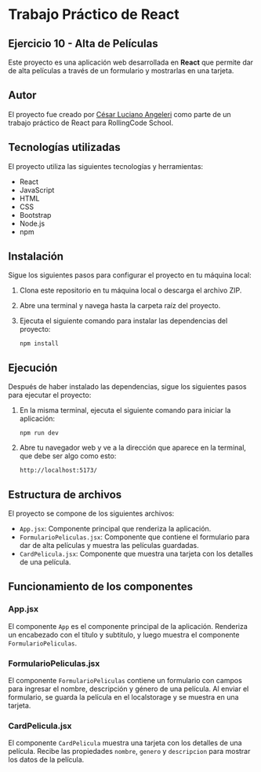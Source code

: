 # Trabajo Práctico de React
## Ejercicio 10 - Alta de Películas

Este proyecto es una aplicación web desarrollada en **React** que permite dar de alta películas a través de un formulario y mostrarlas en una tarjeta.

## Autor

El proyecto fue creado por [César Luciano Angeleri](https://www.linkedin.com/in/cesar-luciano-angeleri/) como parte de un trabajo práctico de React para RollingCode School.

## Tecnologías utilizadas

El proyecto utiliza las siguientes tecnologías y herramientas:

- React
- JavaScript
- HTML
- CSS
- Bootstrap
- Node.js
- npm

## Instalación

Sigue los siguientes pasos para configurar el proyecto en tu máquina local:

1. Clona este repositorio en tu máquina local o descarga el archivo ZIP.
2. Abre una terminal y navega hasta la carpeta raíz del proyecto.
3. Ejecuta el siguiente comando para instalar las dependencias del proyecto:

    ```
    npm install
    ```

## Ejecución

Después de haber instalado las dependencias, sigue los siguientes pasos para ejecutar el proyecto:

1. En la misma terminal, ejecuta el siguiente comando para iniciar la aplicación:

    ```
    npm run dev
    ```

2. Abre tu navegador web y ve a la dirección que aparece en la terminal, que debe ser algo como esto:

    ```
    http://localhost:5173/
    ```

## Estructura de archivos

El proyecto se compone de los siguientes archivos:

- `App.jsx`: Componente principal que renderiza la aplicación.
- `FormularioPeliculas.jsx`: Componente que contiene el formulario para dar de alta películas y muestra las películas guardadas.
- `CardPelicula.jsx`: Componente que muestra una tarjeta con los detalles de una película.

## Funcionamiento de los componentes

### App.jsx

El componente `App` es el componente principal de la aplicación. Renderiza un encabezado con el título y subtitulo, y luego muestra el componente `FormularioPeliculas`.

### FormularioPeliculas.jsx

El componente `FormularioPeliculas` contiene un formulario con campos para ingresar el nombre, descripción y género de una película. Al enviar el formulario, se guarda la película en el localstorage y se muestra en una tarjeta.

### CardPelicula.jsx

El componente `CardPelicula` muestra una tarjeta con los detalles de una película. Recibe las propiedades `nombre`, `genero` y `descripcion` para mostrar los datos de la película.

